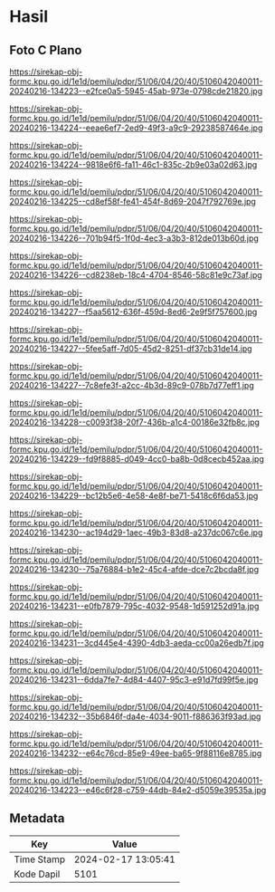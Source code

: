 # Hasil

## Foto C Plano

https://sirekap-obj-formc.kpu.go.id/1e1d/pemilu/pdpr/51/06/04/20/40/5106042040011-20240216-134223--e2fce0a5-5945-45ab-973e-0798cde21820.jpg

https://sirekap-obj-formc.kpu.go.id/1e1d/pemilu/pdpr/51/06/04/20/40/5106042040011-20240216-134224--eeae6ef7-2ed9-49f3-a9c9-29238587464e.jpg

https://sirekap-obj-formc.kpu.go.id/1e1d/pemilu/pdpr/51/06/04/20/40/5106042040011-20240216-134224--9818e6f6-fa11-46c1-835c-2b9e03a02d63.jpg

https://sirekap-obj-formc.kpu.go.id/1e1d/pemilu/pdpr/51/06/04/20/40/5106042040011-20240216-134225--cd8ef58f-fe41-454f-8d69-2047f792769e.jpg

https://sirekap-obj-formc.kpu.go.id/1e1d/pemilu/pdpr/51/06/04/20/40/5106042040011-20240216-134226--701b94f5-1f0d-4ec3-a3b3-812de013b60d.jpg

https://sirekap-obj-formc.kpu.go.id/1e1d/pemilu/pdpr/51/06/04/20/40/5106042040011-20240216-134226--cd8238eb-18c4-4704-8546-58c81e9c73af.jpg

https://sirekap-obj-formc.kpu.go.id/1e1d/pemilu/pdpr/51/06/04/20/40/5106042040011-20240216-134227--f5aa5612-636f-459d-8ed6-2e9f5f757600.jpg

https://sirekap-obj-formc.kpu.go.id/1e1d/pemilu/pdpr/51/06/04/20/40/5106042040011-20240216-134227--5fee5aff-7d05-45d2-8251-df37cb31de14.jpg

https://sirekap-obj-formc.kpu.go.id/1e1d/pemilu/pdpr/51/06/04/20/40/5106042040011-20240216-134227--7c8efe3f-a2cc-4b3d-89c9-078b7d77eff1.jpg

https://sirekap-obj-formc.kpu.go.id/1e1d/pemilu/pdpr/51/06/04/20/40/5106042040011-20240216-134228--c0093f38-20f7-436b-a1c4-00186e32fb8c.jpg

https://sirekap-obj-formc.kpu.go.id/1e1d/pemilu/pdpr/51/06/04/20/40/5106042040011-20240216-134229--fd9f8885-d049-4cc0-ba8b-0d8cecb452aa.jpg

https://sirekap-obj-formc.kpu.go.id/1e1d/pemilu/pdpr/51/06/04/20/40/5106042040011-20240216-134229--bc12b5e6-4e58-4e8f-be71-5418c6f6da53.jpg

https://sirekap-obj-formc.kpu.go.id/1e1d/pemilu/pdpr/51/06/04/20/40/5106042040011-20240216-134230--ac194d29-1aec-49b3-83d8-a237dc067c6e.jpg

https://sirekap-obj-formc.kpu.go.id/1e1d/pemilu/pdpr/51/06/04/20/40/5106042040011-20240216-134230--75a76884-b1e2-45c4-afde-dce7c2bcda8f.jpg

https://sirekap-obj-formc.kpu.go.id/1e1d/pemilu/pdpr/51/06/04/20/40/5106042040011-20240216-134231--e0fb7879-795c-4032-9548-1d591252d91a.jpg

https://sirekap-obj-formc.kpu.go.id/1e1d/pemilu/pdpr/51/06/04/20/40/5106042040011-20240216-134231--3cd445e4-4390-4db3-aeda-cc00a26edb7f.jpg

https://sirekap-obj-formc.kpu.go.id/1e1d/pemilu/pdpr/51/06/04/20/40/5106042040011-20240216-134231--6dda7fe7-4d84-4407-95c3-e91d7fd99f5e.jpg

https://sirekap-obj-formc.kpu.go.id/1e1d/pemilu/pdpr/51/06/04/20/40/5106042040011-20240216-134232--35b6846f-da4e-4034-9011-f886363f93ad.jpg

https://sirekap-obj-formc.kpu.go.id/1e1d/pemilu/pdpr/51/06/04/20/40/5106042040011-20240216-134232--e64c76cd-85e9-49ee-ba65-9f88116e8785.jpg

https://sirekap-obj-formc.kpu.go.id/1e1d/pemilu/pdpr/51/06/04/20/40/5106042040011-20240216-134223--e46c6f28-c759-44db-84e2-d5059e39535a.jpg


## Metadata

| Key        | Value               |
| ---------- | ------------------- |
| Time Stamp | 2024-02-17 13:05:41 |
| Kode Dapil | 5101                |



